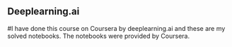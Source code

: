 ## Deeplearning.ai
#I have done this course on Coursera by deeplearning.ai and these are my solved notebooks. The notebooks were provided by Coursera.
